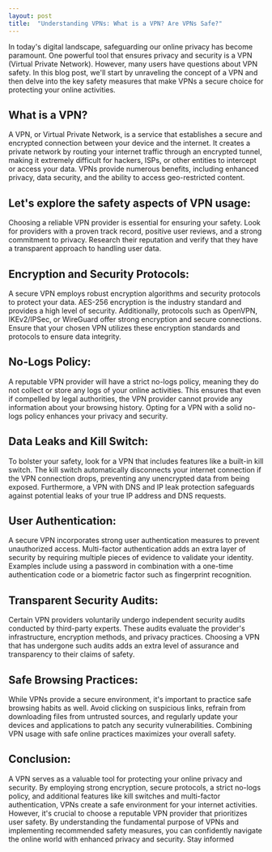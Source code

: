```yaml
---
layout: post
title:  "Understanding VPNs: What is a VPN? Are VPNs Safe?"
---
```


In today's digital landscape, safeguarding our online privacy has become paramount. One powerful tool that ensures privacy and security is a VPN (Virtual Private Network). However, many users have questions about VPN safety. In this blog post, we'll start by unraveling the concept of a VPN and then delve into the key safety measures that make VPNs a secure choice for protecting your online activities.

## What is a VPN?
A VPN, or Virtual Private Network, is a service that establishes a secure and encrypted connection between your device and the internet. It creates a private network by routing your internet traffic through an encrypted tunnel, making it extremely difficult for hackers, ISPs, or other entities to intercept or access your data. VPNs provide numerous benefits, including enhanced privacy, data security, and the ability to access geo-restricted content.

## Let's explore the safety aspects of VPN usage:
Choosing a reliable VPN provider is essential for ensuring your safety. Look for providers with a proven track record, positive user reviews, and a strong commitment to privacy. Research their reputation and verify that they have a transparent approach to handling user data.

## Encryption and Security Protocols:
A secure VPN employs robust encryption algorithms and security protocols to protect your data. AES-256 encryption is the industry standard and provides a high level of security. Additionally, protocols such as OpenVPN, IKEv2/IPSec, or WireGuard offer strong encryption and secure connections. Ensure that your chosen VPN utilizes these encryption standards and protocols to ensure data integrity.

## No-Logs Policy:
A reputable VPN provider will have a strict no-logs policy, meaning they do not collect or store any logs of your online activities. This ensures that even if compelled by legal authorities, the VPN provider cannot provide any information about your browsing history. Opting for a VPN with a solid no-logs policy enhances your privacy and security.

## Data Leaks and Kill Switch:
To bolster your safety, look for a VPN that includes features like a built-in kill switch. The kill switch automatically disconnects your internet connection if the VPN connection drops, preventing any unencrypted data from being exposed. Furthermore, a VPN with DNS and IP leak protection safeguards against potential leaks of your true IP address and DNS requests.

## User Authentication:
A secure VPN incorporates strong user authentication measures to prevent unauthorized access. Multi-factor authentication adds an extra layer of security by requiring multiple pieces of evidence to validate your identity. Examples include using a password in combination with a one-time authentication code or a biometric factor such as fingerprint recognition.

## Transparent Security Audits:
Certain VPN providers voluntarily undergo independent security audits conducted by third-party experts. These audits evaluate the provider's infrastructure, encryption methods, and privacy practices. Choosing a VPN that has undergone such audits adds an extra level of assurance and transparency to their claims of safety.

## Safe Browsing Practices:
While VPNs provide a secure environment, it's important to practice safe browsing habits as well. Avoid clicking on suspicious links, refrain from downloading files from untrusted sources, and regularly update your devices and applications to patch any security vulnerabilities. Combining VPN usage with safe online practices maximizes your overall safety.

## Conclusion:
A VPN serves as a valuable tool for protecting your online privacy and security. By employing strong encryption, secure protocols, a strict no-logs policy, and additional features like kill switches and multi-factor authentication, VPNs create a safe environment for your internet activities. However, it's crucial to choose a reputable VPN provider that prioritizes user safety. By understanding the fundamental purpose of VPNs and implementing recommended safety measures, you can confidently navigate the online world with enhanced privacy and security. Stay informed